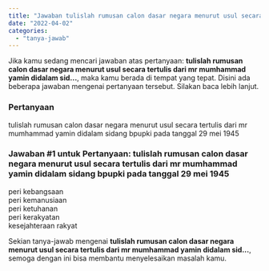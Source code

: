 ```yaml
---
title: "Jawaban tulislah rumusan calon dasar negara menurut usul secara tertulis dari mr mumhammad yamin didalam sid..."
date: "2022-04-02"
categories: 
  - "tanya-jawab"
---
```


Jika kamu sedang mencari jawaban atas pertanyaan: **tulislah rumusan calon dasar negara menurut usul secara tertulis dari mr mumhammad yamin didalam sid...**, maka kamu berada di tempat yang tepat. Disini ada beberapa jawaban mengenai pertanyaan tersebut. Silakan baca lebih lanjut.

### Pertanyaan

tulislah rumusan calon dasar negara menurut usul secara tertulis dari mr mumhammad yamin didalam sidang bpupki pada tanggal 29 mei 1945

### Jawaban #1 untuk Pertanyaan: tulislah rumusan calon dasar negara menurut usul secara tertulis dari mr mumhammad yamin didalam sidang bpupki pada tanggal 29 mei 1945

peri kebangsaan  
peri kemanusiaan  
peri ketuhanan  
peri kerakyatan  
kesejahteraan rakyat

Sekian tanya-jawab mengenai **tulislah rumusan calon dasar negara menurut usul secara tertulis dari mr mumhammad yamin didalam sid...**, semoga dengan ini bisa membantu menyelesaikan masalah kamu.
